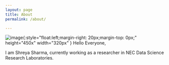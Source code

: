```yaml
---
layout: page
title: About
permalink: /about/

---
```

![image]({{site.url}}{{site.baseurl}}/assets/images/me.jpg){:style="float:left;margin-right: 20px;margin-top: 0px;" height="450x" width="320px" }
Hello Everyone,

I am Shreya Sharma, currently working as a researcher in NEC Data Science Research Laboratories.


